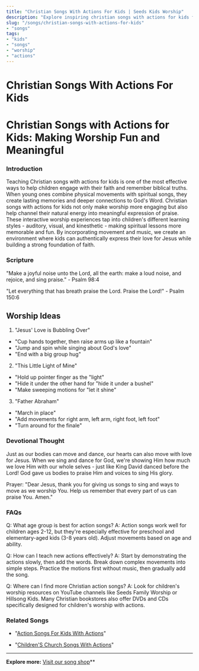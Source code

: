 ```yaml
---
title: "Christian Songs With Actions For Kids | Seeds Kids Worship"
description: "Explore inspiring christian songs with actions for kids for children's worship and faith development. Biblical music resources for families and ministry."
slug: "/songs/christian-songs-with-actions-for-kids"
- "songs"
tags:
- "kids"
- "songs"
- "worship"
- "actions"
---
```


# Christian Songs With Actions For Kids

# Christian Songs with Actions for Kids: Making Worship Fun and Meaningful

### Introduction
Teaching Christian songs with actions for kids is one of the most effective ways to help children engage with their faith and remember biblical truths. When young ones combine physical movements with spiritual songs, they create lasting memories and deeper connections to God's Word. Christian songs with actions for kids not only make worship more engaging but also help channel their natural energy into meaningful expression of praise. These interactive worship experiences tap into children's different learning styles - auditory, visual, and kinesthetic - making spiritual lessons more memorable and fun. By incorporating movement and music, we create an environment where kids can authentically express their love for Jesus while building a strong foundation of faith.

### Scripture
"Make a joyful noise unto the Lord, all the earth: make a loud noise, and rejoice, and sing praise." - Psalm 98:4

"Let everything that has breath praise the Lord. Praise the Lord!" - Psalm 150:6

## Worship Ideas
1. "Jesus' Love is Bubbling Over"
- "Cup hands together, then raise arms up like a fountain"
- "Jump and spin while singing about God's love"
- "End with a big group hug"

2. "This Little Light of Mine"
- "Hold up pointer finger as the "light"
- "Hide it under the other hand for "hide it under a bushel"
- "Make sweeping motions for "let it shine"

3. "Father Abraham"
- "March in place"
- "Add movements for right arm, left arm, right foot, left foot"
- "Turn around for the finale"

### Devotional Thought
Just as our bodies can move and dance, our hearts can also move with love for Jesus. When we sing and dance for God, we're showing Him how much we love Him with our whole selves - just like King David danced before the Lord! God gave us bodies to praise Him and voices to sing His glory.

Prayer: "Dear Jesus, thank you for giving us songs to sing and ways to move as we worship You. Help us remember that every part of us can praise You. Amen."

### FAQs
Q: What age group is best for action songs?
A: Action songs work well for children ages 2-12, but they're especially effective for preschool and elementary-aged kids (3-8 years old). Adjust movements based on age and ability.

Q: How can I teach new actions effectively?
A: Start by demonstrating the actions slowly, then add the words. Break down complex movements into simple steps. Practice the motions first without music, then gradually add the song.

Q: Where can I find more Christian action songs?
A: Look for children's worship resources on YouTube channels like Seeds Family Worship or Hillsong Kids. Many Christian bookstores also offer DVDs and CDs specifically designed for children's worship with actions.

### Related Songs

- "[Action Songs For Kids With Actions](/songs/action-songs-for-kids-with-actions/)"

- "[Children'S Church Songs With Actions](/songs/children-s-church-songs-with-actions/)"

---

**Explore more:** [Visit our song shop](https://seedskidsworship.com/shop)**

<!-- Schema Markup -->
<script type="application/ld+json">
{
  "@context": "https://schema.org",
  "@type": "MusicRecording",
  "name": "Christian Songs With Actions For Kids",
  "byArtist": {
    "@type": "MusicGroup",
    "name": "Seeds Kids Worship"
  },
  "isFamilyFriendly": true,
  "url": "https://seedskidsworship.com/songs/christian-songs-with-actions-for-kids/"
}
</script>